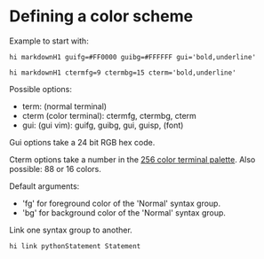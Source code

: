 Defining a color scheme
=======================

Example to start with:

    hi markdownH1 guifg=#FF0000 guibg=#FFFFFF gui='bold,underline'

    hi markdownH1 ctermfg=9 ctermbg=15 cterm='bold,underline'

Possible options:

* term: (normal terminal)
* cterm (color terminal): ctermfg, ctermbg, cterm
* gui: (gui vim): guifg, guibg, gui, guisp, (font)

Gui options take a 24 bit RGB hex code.

Cterm options take a number in the [256 color terminal palette]. Also possible: 88 or 16 colors.

Default arguments: 

* 'fg' for foreground color of the 'Normal' syntax group.
* 'bg' for background color of the 'Normal' syntax group.

Link one syntax group to another.

    hi link pythonStatement	Statement

[256 color terminal palette]: http://www.calmar.ws/vim/256-xterm-24bit-rgb-color-chart.html

